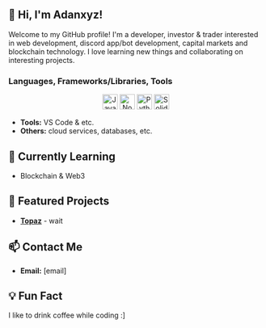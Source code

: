 ## 👋 Hi, I'm Adanxyz!
Welcome to my GitHub profile! I'm a developer, investor & trader interested in web development, discord app/bot development, capital markets and blockchain technology. I love learning new things and collaborating on interesting projects.

### Languages, Frameworks/Libraries, Tools

<div align="center">
	<img width="30" src="https://raw.githubusercontent.com/marwin1991/profile-technology-icons/refs/heads/main/icons/javascript.png" alt="JavaScript" title="JavaScript"/>
	<img width="30" src="https://raw.githubusercontent.com/marwin1991/profile-technology-icons/refs/heads/main/icons/node_js.png" alt="Node.js" title="Node.js"/>
	<img width="30" src="https://raw.githubusercontent.com/marwin1991/profile-technology-icons/refs/heads/main/icons/python.png" alt="Python" title="Python"/>
	<img width="30" src="https://raw.githubusercontent.com/marwin1991/profile-technology-icons/refs/heads/main/icons/solidity.png" alt="Solidity" title="Solidity"/>
</div>

- **Tools:**
VS Code & etc.
- **Others:**
cloud services, databases, etc.

## 🌱 Currently Learning
- Blockchain & Web3

## 📂 Featured Projects
- **[Topaz](https://github.com/Adan-xyz/Topaz)** - wait

## 📫 Contact Me
- **Email:** [email]

## 💡 Fun Fact
I like to drink coffee while coding :]
